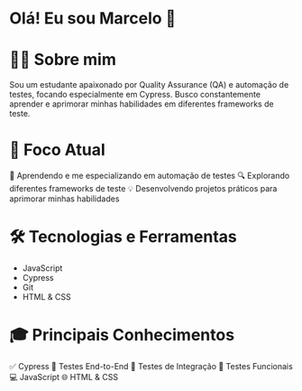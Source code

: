 # Olá! Eu sou Marcelo 👋

# 👨‍💻 Sobre mim

Sou um estudante apaixonado por Quality Assurance (QA) e automação de testes, focando especialmente em Cypress. Busco constantemente aprender e aprimorar minhas habilidades em diferentes frameworks de teste.

# 🎯 Foco Atual

🌱 Aprendendo e me especializando em automação de testes
🔍 Explorando diferentes frameworks de teste
💡 Desenvolvendo projetos práticos para aprimorar minhas habilidades

# 🛠️ Tecnologias e Ferramentas

* JavaScript
* Cypress
* Git
* HTML & CSS

# 🎓 Principais Conhecimentos

✅ Cypress
🔄 Testes End-to-End
📝 Testes de Integração
🎯 Testes Funcionais
💻 JavaScript
🌐 HTML & CSS


